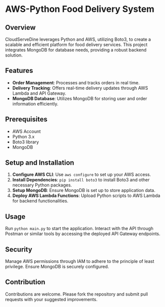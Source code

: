 # AWS-Python Food Delivery System

## Overview
CloudServeDine leverages Python and AWS, utilizing Boto3, to create a scalable and efficient platform for food delivery services. This project integrates MongoDB for database needs, providing a robust backend solution.

## Features
- **Order Management**: Processes and tracks orders in real time.
- **Delivery Tracking**: Offers real-time delivery updates through AWS Lambda and API Gateway.
- **MongoDB Database**: Utilizes MongoDB for storing user and order information efficiently.

## Prerequisites
- AWS Account
- Python 3.x
- Boto3 library
- MongoDB

## Setup and Installation
1. **Configure AWS CLI**: Use `aws configure` to set up your AWS access.
2. **Install Dependencies**: `pip install boto3` to install Boto3 and other necessary Python packages.
3. **Setup MongoDB**: Ensure MongoDB is set up to store application data.
4. **Deploy AWS Lambda Functions**: Upload Python scripts to AWS Lambda for backend functionalities.

## Usage
Run `python main.py` to start the application. Interact with the API through Postman or similar tools by accessing the deployed API Gateway endpoints.

## Security
Manage AWS permissions through IAM to adhere to the principle of least privilege. Ensure MongoDB is securely configured.

## Contribution
Contributions are welcome. Please fork the repository and submit pull requests with your suggested improvements.

